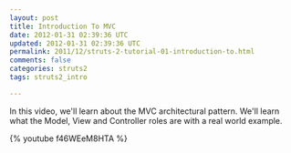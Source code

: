 ```yaml
---           
layout: post
title: Introduction To MVC
date: 2012-01-31 02:39:36 UTC
updated: 2012-01-31 02:39:36 UTC
permalink: 2011/12/struts-2-tutorial-01-introduction-to.html
comments: false
categories: struts2
tags: struts2_intro

---
```


In this video, we'll learn about the MVC architectural pattern. We'll learn what the Model, View and Controller roles are with a real world example.

{% youtube f46WEeM8HTA %}